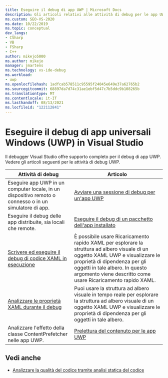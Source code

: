```yaml
---
title: Eseguire il debug di app UWP | Microsoft Docs
description: Gli articoli relativi alle attività di debug per le app UWP (Universal Windows Platform) sono disponibili Visual Studio debugger.
ms.custom: SEO-VS-2020
ms.date: 10/22/2019
ms.topic: conceptual
dev_langs:
- CSharp
- VB
- FSharp
- C++
author: mikejo5000
ms.author: mikejo
manager: jmartens
ms.technology: vs-ide-debug
ms.workload:
- uwp
ms.openlocfilehash: 1adfcab578511c95595f24045e649e37a62765b2
ms.sourcegitcommit: 68897da7d74c31ae1ebf5d47c7b5ddc9b108265b
ms.translationtype: MT
ms.contentlocale: it-IT
ms.lasthandoff: 08/13/2021
ms.locfileid: "122112841"
---
```

# <a name="debug-universal-windows-apps-uwp-in-visual-studio"></a>Eseguire il debug di app universali Windows (UWP) in Visual Studio

Il debugger Visual Studio offre supporto completo per il debug di app UWP. Vedere gli articoli seguenti per le attività di debug UWP.

|Attività di debug|Articolo|
|-|-|
|Eseguire app UWP in un computer locale, in un dispositivo remoto o connesso o in un simulatore di app.|[Avviare una sessione di debug per un'app UWP](../debugger/start-a-debugging-session-for-a-store-app-in-visual-studio-vb-csharp-cpp-and-xaml.md)|
|Eseguire il debug delle app distribuite, sia locali che remote.|[Eseguire il debug di un pacchetto dell'app installato](../debugger/debug-installed-app-package.md)|
| [Scrivere ed eseguire il debug di codice XAML in esecuzione](../xaml-tools/xaml-hot-reload.md) | È possibile usare Ricaricamento rapido XAML per esplorare la struttura ad albero visuale di un oggetto XAML UWP e visualizzare le proprietà di dipendenza per gli oggetti in tale albero. In questo argomento viene descritto come usare Ricaricamento rapido XAML. |
| [Analizzare le proprietà XAML durante il debug](../xaml-tools/xaml-hot-reload.md) | Puoi usare la struttura ad albero visuale in tempo reale per esplorare la struttura ad albero visuale di un oggetto XAML UWP e visualizzare le proprietà di dipendenza per gli oggetti in tale albero. |
|Analizzare l'effetto della classe ContentPrefetcher nelle app UWP.|[Prelettura del contenuto per le app UWP](../debugger/prefetch-content-for-windows-store-apps.md)|

## <a name="see-also"></a>Vedi anche
- [Analizzare la qualità del codice tramite analisi statica del codice](../code-quality/code-analysis-for-managed-code-overview.md)
